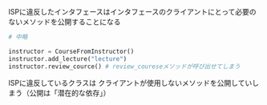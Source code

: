 ISPに違反したインタフェースはインタフェースのクライアントにとって必要のないメソッドを公開することになる

```python
# 中略

instructor = CourseFromInstructor()
instructor.add_lecture("lecture")
instructor.review_cource() # review_coureseメソッドが呼び出せてしまう
```

ISPに違反しているクラスは
クライアントが使用しないメソッドを公開していしまう（公開は「潜在的な依存」）

